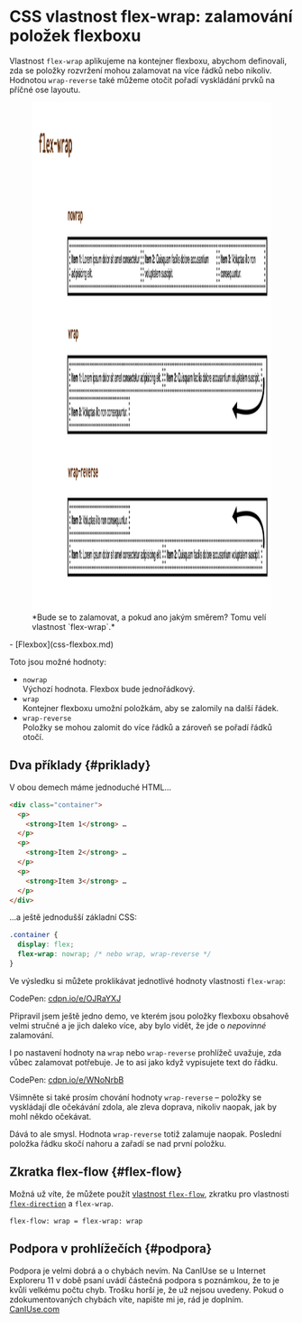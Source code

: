 # CSS vlastnost flex-wrap: zalamování položek flexboxu

Vlastnost `flex-wrap` aplikujeme na kontejner flexboxu, abychom definovali, zda se položky rozvržení mohou zalamovat na více řádků nebo nikoliv. Hodnotou `wrap-reverse` také můžeme otočit pořadí vyskládání prvků na příčné ose layoutu.

<figure>
<img src="../dist/images/original/vdlayout/css-flex-wrap.png" width="1600" height="900" alt="CSS vlastnost flex-wrap">
<figcaption markdown="1">
*Bude se to zalamovat, a pokud ano jakým směrem? Tomu velí vlastnost `flex-wrap`.*
</figcaption>
</figure>

<div class="related web-only" markdown="1">
- [Flexbox](css-flexbox.md)
</div>

Toto jsou možné hodnoty:

- `nowrap`  
Výchozí hodnota. Flexbox bude jednořádkový.
- `wrap`  
Kontejner flexboxu umožní položkám, aby se zalomily na další řádek.
- `wrap-reverse`  
Položky se mohou zalomit do více řádků a zároveň se pořadí řádků otočí.

## Dva příklady {#priklady}

V obou demech máme jednoduché HTML…

```html
<div class="container">
  <p>
    <strong>Item 1</strong> …
  </p>
  <p>
    <strong>Item 2</strong> …
  </p>
  <p>
    <strong>Item 3</strong> …
  </p>  
</div>
```

…a ještě jednodušší základní CSS:

```css
.container {
  display: flex;
  flex-wrap: nowrap; /* nebo wrap, wrap-reverse */
}
```

Ve výsledku si můžete proklikávat jednotlivé hodnoty vlastnosti `flex-wrap`:

CodePen: [cdpn.io/e/OJRaYXJ](https://codepen.io/machal/pen/OJRaYXJ?editors=0000)

Připravil jsem ještě jedno demo, ve kterém jsou položky flexboxu obsahově velmi stručné a je jich daleko více, aby bylo vidět, že jde o _nepovinné_ zalamování.

<!-- AdSnippet -->

I po nastavení hodnoty na `wrap` nebo `wrap-reverse` prohlížeč uvažuje, zda vůbec zalamovat potřebuje. Je to asi jako když vypisujete text do řádku.

CodePen: [cdpn.io/e/WNoNrbB](https://codepen.io/machal/pen/WNoNrbB?editors=0000)

Všimněte si také prosím chování hodnoty `wrap-reverse` – položky se vyskládají dle očekávání zdola, ale zleva doprava, nikoliv naopak, jak by mohl někdo očekávat.

Dává to ale smysl. Hodnota `wrap-reverse` totiž zalamuje naopak. Poslední položka řádku skočí nahoru a zařadí se nad první položku.

## Zkratka flex-flow {#flex-flow}

Možná už víte, že můžete použít [vlastnost `flex-flow`](css-flex-flow.md), zkratku pro vlastnosti [`flex-direction`](css-flex-wrap.md) a `flex-wrap`.

```
flex-flow: wrap = flex-wrap: wrap
```

## Podpora v prohlížečích {#podpora}

Podpora je velmi dobrá a o chybách nevím. Na CanIUse se u Internet Exploreru 11 v době psaní uvádí částečná podpora s poznámkou, že to je kvůli velkému počtu chyb. Trošku horší je, že už nejsou uvedeny. Pokud o zdokumentovaných chybách víte, napište mi je, rád je doplním. [CanIUse.com](https://caniuse.com/mdn-css_properties_flex-wrap)

<!-- AdSnippet -->
